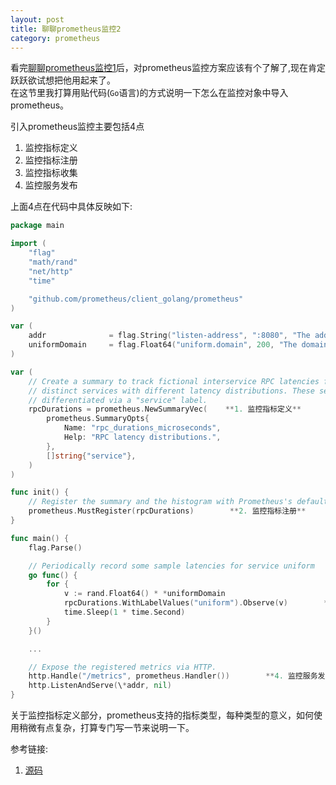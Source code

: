 ```yaml
---
layout: post 
title: 聊聊prometheus监控2
category: prometheus 
---
```

看完[聊聊prometheus监控1](https://helinbo2015.github.io/s8k/prometheus/2016/10/20/prometheus_tutorial_1.html)后，对prometheus监控方案应该有个了解了,现在肯定跃跃欲试想把他用起来了。  
在这节里我打算用贴代码(`Go`语言)的方式说明一下怎么在监控对象中导入prometheus。  
<!--description-->  

引入prometheus监控主要包括4点  

1. 监控指标定义  
2. 监控指标注册  
3. 监控指标收集  
4. 监控服务发布  

上面4点在代码中具体反映如下:  

```Go
package main

import (
    "flag"
    "math/rand"
    "net/http"
    "time"

    "github.com/prometheus/client_golang/prometheus"
)

var (
    addr              = flag.String("listen-address", ":8080", "The address to listen on for HTTP requests.")
    uniformDomain     = flag.Float64("uniform.domain", 200, "The domain for the uniform distribution.")
)

var (
    // Create a summary to track fictional interservice RPC latencies for three
    // distinct services with different latency distributions. These services are
    // differentiated via a "service" label.
    rpcDurations = prometheus.NewSummaryVec(    **1. 监控指标定义**
        prometheus.SummaryOpts{
            Name: "rpc_durations_microseconds",
            Help: "RPC latency distributions.",
        },
        []string{"service"},
    )
)

func init() {
    // Register the summary and the histogram with Prometheus's default registry.
    prometheus.MustRegister(rpcDurations)        **2. 监控指标注册**
}

func main() {
    flag.Parse()

    // Periodically record some sample latencies for service uniform
    go func() {
        for {
            v := rand.Float64() * *uniformDomain
            rpcDurations.WithLabelValues("uniform").Observe(v)        **3. 监控指标收集**
            time.Sleep(1 * time.Second)
        }
    }()

    ...

    // Expose the registered metrics via HTTP.
    http.Handle("/metrics", prometheus.Handler())        **4. 监控服务发布**
    http.ListenAndServe(\*addr, nil)
}
```

关于监控指标定义部分，prometheus支持的指标类型，每种类型的意义，如何使用稍微有点复杂，打算专门写一节来说明一下。

参考链接:
1. [源码](https://github.com/prometheus/client_golang/blob/master/examples/random/main.go)  
